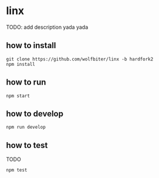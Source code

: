 # linx

TODO: add description yada yada

## how to install

```
git clone https://github.com/wolfbiter/linx -b hardfork2
npm install
```

## how to run

```
npm start
```

## how to develop

```
npm run develop
```

## how to test

TODO

```
npm test
```
